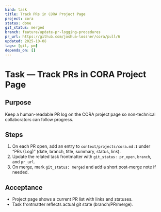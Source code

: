 ```yaml
---
kind: task
title: Track PRs in CORA Project Page
project: cora
status: done
git_status: merged
branch: feature/update-pr-logging-procedures
pr_url: https://github.com/joshua-lossner/cora/pull/6
updated: 2025-10-08
tags: [git, pm]
depends_on: []
---
```


# Task — Track PRs in CORA Project Page

## Purpose
Keep a human-readable PR log on the CORA project page so non-technical collaborators can follow progress.

## Steps
1. On each PR open, add an entry to `context/projects/cora.md:1` under “PRs (Log)” (date, branch, title, summary, status, link).
2. Update the related task frontmatter with `git_status: pr_open`, `branch`, and `pr_url`.
3. On merge, mark `git_status: merged` and add a short post-merge note if needed.

## Acceptance
- Project page shows a current PR list with links and statuses.
- Task frontmatter reflects actual git state (branch/PR/merge).
